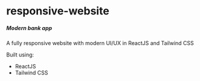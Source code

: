 # responsive-website

##### Modern bank app

A fully responsive website with modern UI/UX in ReactJS and Tailwind CSS

Built using:

- ReactJS
- Tailwind CSS

